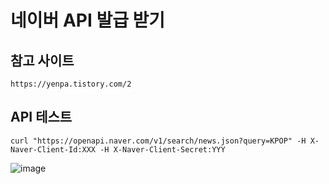 # 네이버 API 발급 받기
## 참고 사이트

```
https://yenpa.tistory.com/2
```

    
## API 테스트 

```
curl "https://openapi.naver.com/v1/search/news.json?query=KPOP" -H X-Naver-Client-Id:XXX -H X-Naver-Client-Secret:YYY
```

![image](https://github.com/user-attachments/assets/07467bd5-21dd-4e3e-bef1-9a712cffc896)



